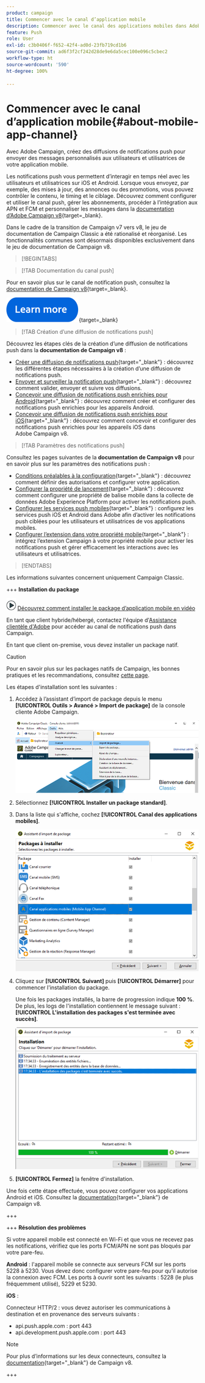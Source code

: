 ```yaml
---
product: campaign
title: Commencer avec le canal d’application mobile
description: Commencer avec le canal des applications mobiles dans Adobe Campaign
feature: Push
role: User
exl-id: c3b0406f-f652-42f4-ad0d-23fb719cd1b6
source-git-commit: ad6f3f2cf242d28de9e6da5cec100e096c5cbec2
workflow-type: ht
source-wordcount: '590'
ht-degree: 100%

---
```


# Commencer avec le canal d’application mobile{#about-mobile-app-channel}

Avec Adobe Campaign, créez des diffusions de notifications push pour envoyer des messages personnalisés aux utilisateurs et utilisatrices de votre application mobile.

Les notifications push vous permettent d’interagir en temps réel avec les utilisateurs et utilisatrices sur iOS et Android. Lorsque vous envoyez, par exemple, des mises à jour, des annonces ou des promotions, vous pouvez contrôler le contenu, le timing et le ciblage. Découvrez comment configurer et utiliser le canal push, gérer les abonnements, procéder à l’intégration aux APN et FCM et personnaliser les messages dans la [documentation d’Adobe Campaign v8](https://experienceleague.adobe.com/fr/docs/campaign/campaign-v8/send/emails/email){target=_blank}.

Dans le cadre de la transition de Campaign v7 vers v8, le jeu de documentation de Campaign Classic a été rationalisé et réorganisé. Les fonctionnalités communes sont désormais disponibles exclusivement dans le jeu de documentation de Campaign v8.

>[!BEGINTABS]

>[!TAB Documentation du canal push]

Pour en savoir plus sur le canal de notification push, consultez la [documentation de Campaign v8](https://experienceleague.adobe.com/docs/campaign/campaign-v8/send/push/push.html?lang=fr){target=_blank}.

[![Image](../../assets/do-not-localize/learn-more-button.svg)](https://experienceleague.adobe.com/docs/campaign/campaign-v8/send/push/push.html?lang=fr){target=_blank}


>[!TAB Création d’une diffusion de notifications push]

Découvrez les étapes clés de la création d’une diffusion de notifications push dans la **documentation de Campaign v8** :

* [Créer une diffusion de notifications push](https://experienceleague.adobe.com/docs/campaign/campaign-v8/send/push/push.html?lang=fr#push-create){target="_blank"} : découvrez les différentes étapes nécessaires à la création d’une diffusion de notifications push.
* [Envoyer et surveiller la notification push](https://experienceleague.adobe.com/docs/campaign/campaign-v8/send/push/push.html?lang=fr#push-test){target="_blank"} : découvrez comment valider, envoyer et suivre vos diffusions.
* [Concevoir une diffusion de notifications push enrichies pour Android](https://experienceleague.adobe.com/docs/campaign/campaign-v8/send/push/rich-push/rich-push-android.html?lang=fr){target="_blank"} : découvrez comment créer et configurer des notifications push enrichies pour les appareils Android.
* [Concevoir une diffusion de notifications push enrichies pour iOS](https://experienceleague.adobe.com/docs/campaign/campaign-v8/send/push/rich-push/rich-push-ios.html?lang=fr){target="_blank"} : découvrez comment concevoir et configurer des notifications push enrichies pour les appareils iOS dans Adobe Campaign v8.


>[!TAB Paramètres des notifications push]

Consultez les pages suivantes de la **documentation de Campaign v8** pour en savoir plus sur les paramètres des notifications push :

* [Conditions préalables à la configuration](https://experienceleague.adobe.com/docs/campaign/campaign-v8/send/push/push-settings.html?lang=fr#before-starting){target="_blank"} : découvrez comment définir des autorisations et configurer votre application.
* [Configurer la propriété de lancement](https://experienceleague.adobe.com/docs/campaign/campaign-v8/send/push/push-settings.html?lang=fr#launch-property){target="_blank"} : découvrez comment configurer une propriété de balise mobile dans la collecte de données Adobe Experience Platform pour activer les notifications push.
* [Configurer les services push mobiles](https://experienceleague.adobe.com/docs/campaign/campaign-v8/send/push/push-settings.html?lang=fr#push-service){target="_blank"} : configurez les services push iOS et Android dans Adobe afin d’activer les notifications push ciblées pour les utilisateurs et utilisatrices de vos applications mobiles.
* [Configurer l’extension dans votre propriété mobile](https://experienceleague.adobe.com/docs/campaign/campaign-v8/send/push/push-settings.html?lang=fr#configure-extension){target="_blank"} : intégrez l’extension Campaign à votre propriété mobile pour activer les notifications push et gérer efficacement les interactions avec les utilisateurs et utilisatrices.

>[!ENDTABS]


Les informations suivantes concernent uniquement Campaign Classic.

+++ **Installation du package**

![](assets/do-not-localize/how-to-video.png) [Découvrez comment installer le package d’application mobile en vidéo](https://experienceleague.adobe.com/docs/campaign-classic-learn/tutorials/sending-messages/push-channel/installing-the-mobile-app-channel.html?lang=fr#sending-messages)

En tant que client hybride/hébergé, contactez l&#39;équipe d&#39;[Assistance clientèle d&#39;Adobe](https://helpx.adobe.com/fr/enterprise/admin-guide.html/enterprise/using/support-for-experience-cloud.ug.html) pour accéder au canal de notifications push dans Campaign.

En tant que client on-premise, vous devez installer un package natif.

>[!CAUTION]
>
>Pour en savoir plus sur les packages natifs de Campaign, les bonnes pratiques et les recommandations, consultez [cette page](../../installation/using/installing-campaign-standard-packages.md).

Les étapes d&#39;installation sont les suivantes :

1. Accédez à l’assistant d’import de package depuis le menu **[!UICONTROL Outils > Avancé > Import de package]** de la console cliente Adobe Campaign.

   ![](assets/package_ios.png)

1. Sélectionnez **[!UICONTROL Installer un package standard]**.

1. Dans la liste qui s&#39;affiche, cochez **[!UICONTROL Canal des applications mobiles]**.

   ![](assets/package_ios_2.png)

1. Cliquez sur **[!UICONTROL Suivant]** puis **[!UICONTROL Démarrer]** pour commencer l&#39;installation du package.

   Une fois les packages installés, la barre de progression indique **100 %**. De plus, les logs de l&#39;installation contiennent le message suivant : **[!UICONTROL L&#39;installation des packages s&#39;est terminée avec succès]**.

   ![](assets/package_ios_3.png)

1. **[!UICONTROL Fermez]** la fenêtre d&#39;installation.

Une fois cette étape effectuée, vous pouvez configurer vos applications Android et iOS. Consultez la [documentation](https://experienceleague.adobe.com/docs/campaign/campaign-v8/send/push/push.html?lang=fr){target="_blank"} de Campaign v8.

+++

+++ **Résolution des problèmes**

Si votre appareil mobile est connecté en Wi-Fi et que vous ne recevez pas les notifications, vérifiez que les ports FCM/APN ne sont pas bloqués par votre pare-feu.

**Android** : l&#39;appareil mobile se connecte aux serveurs FCM sur les ports 5228 à 5230. Vous devez donc configurer votre pare-feu pour qu&#39;il autorise la connexion avec FCM. Les ports à ouvrir sont les suivants : 5228 (le plus fréquemment utilisé), 5229 et 5230.

**iOS** :

Connecteur HTTP/2 : vous devez autoriser les communications à destination et en provenance des serveurs suivants :

* api.push.apple.com : port 443
* api.development.push.apple.com : port 443

>[!NOTE]
>
>Pour plus d’informations sur les deux connecteurs, consultez la [documentation](https://experienceleague.adobe.com/docs/campaign/campaign-v8/send/push/push-settings.html?lang=fr){target="_blank"} de Campaign v8.

+++
